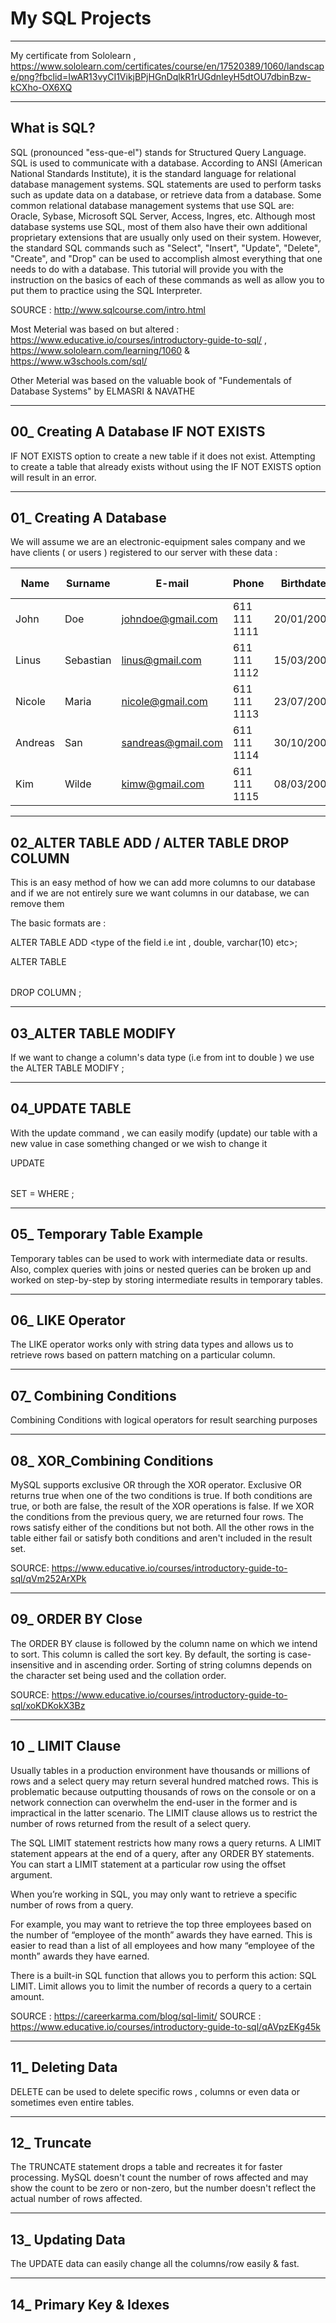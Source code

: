# My SQL Projects
--------------------------------------------------------------------------------
My certificate from Sololearn , https://www.sololearn.com/certificates/course/en/17520389/1060/landscape/png?fbclid=IwAR13vyCI1VikjBPjHGnDqlkR1rUGdnIeyH5dtOU7dbinBzw-kCXho-OX6XQ

--------------------------------------------------------------------------------
What is SQL?
--------------------------------------------------------------------------------
SQL (pronounced "ess-que-el") stands for Structured Query Language. SQL is used to communicate with a database. According to ANSI (American National Standards Institute), it is the standard language for relational database management systems. SQL statements are used to perform tasks such as update data on a database, or retrieve data from a database. Some common relational database management systems that use SQL are: Oracle, Sybase, Microsoft SQL Server, Access, Ingres, etc. Although most database systems use SQL, most of them also have their own additional proprietary extensions that are usually only used on their system. However, the standard SQL commands such as "Select", "Insert", "Update", "Delete", "Create", and "Drop" can be used to accomplish almost everything that one needs to do with a database. This tutorial will provide you with the instruction on the basics of each of these commands as well as allow you to put them to practice using the SQL Interpreter.


SOURCE : http://www.sqlcourse.com/intro.html


Most Meterial was based on but altered : https://www.educative.io/courses/introductory-guide-to-sql/ , https://www.sololearn.com/learning/1060  & https://www.w3schools.com/sql/

Other Meterial was based on the valuable book of "Fundementals of Database Systems" by ELMASRI & NAVATHE


---------------------------------------------------------------------------------------------------------------------------------------------------------------------------------
00_ Creating A Database IF NOT EXISTS
---------------------------------------------------------------------------------------------------------------------------------------------------------------------------------
IF NOT EXISTS option to create a new table if it does not exist. Attempting to create a table that already exists without using the IF NOT EXISTS option will result in an error.


---------------------------------------------------------------------------------------------------------------------------------------------------------------------------------
01_ Creating A Database
---------------------------------------------------------------------------------------------------------------------------------------------------------------------------------

We will assume we are an electronic-equipment sales company and we have clients ( or users ) registered to our server with these data :


| Name | Surname | E-mail | Phone | Birthdate | ID Number | Money Spent |
| --------------- | ---------------- | --------------- | --------------- | --------------- |  --------------- |  --------------- |
| John |  Doe |  johndoe@gmail.com | 611 111 1111 | 20/01/2000 | JO1111111 | 50$ |
| Linus| Sebastian |  linus@gmail.com | 611 111 1112 | 15/03/2001 | LO1222222| 100$ |
| Nicole |  Maria |  nicole@gmail.com | 611 111 1113 | 23/07/2002 | NI1233333 | 75$ |
| Andreas |  San | sandreas@gmail.com | 611 111 1114 | 30/10/2000 | SA1233333 | 93$ |
| Kim |  Wilde | kimw@gmail.com | 611 111 1115 | 08/03/2005 | KW1233335 | 250$ |


---------------------------------------------------------------------------------------------------------------------------------------------------------------------------------
02_ALTER TABLE ADD / ALTER TABLE DROP COLUMN
---------------------------------------------------------------------------------------------------------------------------------------------------------------------------------

This is an easy method of how we can add more columns to our database and if we are not entirely sure we want columns in our database, we can remove them

The basic formats are : 


ALTER TABLE <table name> ADD <column name> <type of the field i.e int , double, varchar(10) etc>;


ALTER TABLE <table name> DROP COLUMN <column name>;




---------------------------------------------------------------------------------------------------------------------------------------------------------------------------------
03_ALTER TABLE MODIFY
---------------------------------------------------------------------------------------------------------------------------------------------------------------------------------
  
  
 If we want to change a column's data type (i.e from int to double ) we use the ALTER TABLE <name of the table> MODIFY <column name > <NEW DATATYPE>;
  
---------------------------------------------------------------------------------------------------------------------------------------------------------------------------------
04_UPDATE TABLE
---------------------------------------------------------------------------------------------------------------------------------------------------------------------------------
With the update command , we can easily modify (update) our table with a new value in case something changed or we wish to change it
  
  
  
  
UPDATE <table name>
SET <field name> = <NEW value>
WHERE <condition equals to>;
  
  
---------------------------------------------------------------------------------------------------------------------------------------------------------------------------------
05_ Temporary Table Example 
---------------------------------------------------------------------------------------------------------------------------------------------------------------------------------

 Temporary tables can be used to work with intermediate data or results. Also, complex queries with joins or nested queries can be broken up and worked on step-by-step by storing intermediate results in temporary tables.

  
  
  
  
  
  
---------------------------------------------------------------------------------------------------------------------------------------------------------------------------------
06_ LIKE Operator 
---------------------------------------------------------------------------------------------------------------------------------------------------------------------------------  
  
  The LIKE operator works only with string data types and allows us to retrieve rows based on pattern matching on a particular column.
  
---------------------------------------------------------------------------------------------------------------------------------------------------------------------------------
07_ Combining Conditions 
---------------------------------------------------------------------------------------------------------------------------------------------------------------------------------
  
  
  Combining Conditions with logical operators for result searching purposes

  
---------------------------------------------------------------------------------------------------------------------------------------------------------------------------------
08_ XOR_Combining Conditions 
---------------------------------------------------------------------------------------------------------------------------------------------------------------------------------
  
  MySQL supports exclusive OR through the XOR operator. 
Exclusive OR returns true when one of the two conditions is true. 
If both conditions are true, or both are false, the result of the XOR operations is false. 
If we XOR the conditions from the previous query, we are returned four rows. 
The rows satisfy either of the conditions but not both. 
All the other rows in the table either fail or satisfy both conditions and aren't included in the result set.


SOURCE: https://www.educative.io/courses/introductory-guide-to-sql/qVm252ArXPk
  
  
---------------------------------------------------------------------------------------------------------------------------------------------------------------------------------
09_ ORDER BY Close
---------------------------------------------------------------------------------------------------------------------------------------------------------------------------------

  The ORDER BY clause is followed by the column name on which we intend to sort. This column is called the sort key. By default, the sorting is case-insensitive and in ascending order. Sorting of string columns depends on the character set being used and the collation order.
  
  SOURCE: https://www.educative.io/courses/introductory-guide-to-sql/xoKDKokX3Bz
  
  
---------------------------------------------------------------------------------------------------------------------------------------------------------------------------------
10 _ LIMIT Clause
---------------------------------------------------------------------------------------------------------------------------------------------------------------------------------
  
  Usually tables in a production environment have thousands or millions of rows and a select query may return several hundred matched rows. This is problematic because outputting thousands of rows on the console or on a network connection can overwhelm the end-user in the former and is impractical in the latter scenario. The LIMIT clause allows us to restrict the number of rows returned from the result of a select query.
  
  The SQL LIMIT statement restricts how many rows a query returns. A LIMIT statement appears at the end of a query, after any ORDER BY statements. You can start a LIMIT statement at a particular row using the offset argument.

When you’re working in SQL, you may only want to retrieve a specific number of rows from a query.

For example, you may want to retrieve the top three employees based on the number of “employee of the month” awards they have earned. This is easier to read than a list of all employees and how many “employee of the month” awards they have earned.

There is a built-in SQL function that allows you to perform this action: SQL LIMIT. Limit allows you to limit the number of records a query to a certain amount.
  
  SOURCE : https://careerkarma.com/blog/sql-limit/
  SOURCE : https://www.educative.io/courses/introductory-guide-to-sql/qAVpzEKg45k
  
  
  
  
---------------------------------------------------------------------------------------------------------------------------------------------------------------------------------
11_ Deleting Data
---------------------------------------------------------------------------------------------------------------------------------------------------------------------------------
  
  DELETE can be used to delete specific rows , columns or even data or sometimes even entire tables.
  
---------------------------------------------------------------------------------------------------------------------------------------------------------------------------------
12_ Truncate
---------------------------------------------------------------------------------------------------------------------------------------------------------------------------------
  The TRUNCATE statement drops a table and recreates it for faster processing. MySQL doesn't count the number of rows affected and may show the count to be zero or non-zero, but the number doesn't reflect the actual number of rows affected.
  
  
  
---------------------------------------------------------------------------------------------------------------------------------------------------------------------------------
13_ Updating Data
---------------------------------------------------------------------------------------------------------------------------------------------------------------------------------

  The UPDATE data can easily change all the columns/row easily & fast.
  
  
---------------------------------------------------------------------------------------------------------------------------------------------------------------------------------
14_ Primary Key & Idexes
---------------------------------------------------------------------------------------------------------------------------------------------------------------------------------
